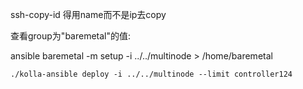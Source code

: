 ssh-copy-id 得用name而不是ip去copy


查看group为"baremetal"的值:

ansible baremetal -m setup -i ../../multinode > /home/baremetal


```
./kolla-ansible deploy -i ../../multinode --limit controller124
```